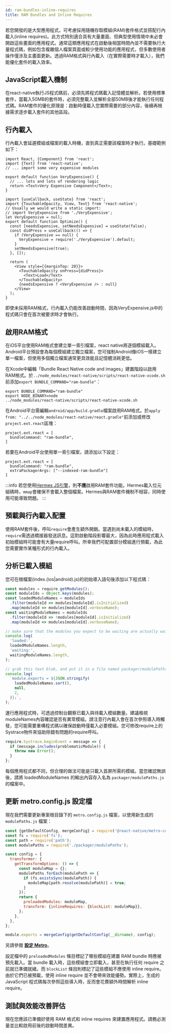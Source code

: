 ```yaml
---
id: ram-bundles-inline-requires
title: RAM Bundles and Inline Requires
---
```


若您開發的是大型應用程式，可考慮採用隨機存取模組(RAM)套件格式並搭配行內載入(inline requires)。此方式特別適合具有大量畫面、但典型使用情境中未必會開啟這些畫面的應用程式。通常這類應用程式在啟動後相當時間內並不需要執行大量程式碼，例如包含複雜個人檔案頁面或較少使用功能的應用程式，但多數使用者操作僅涉及主畫面更新。透過RAM格式與行內載入（在實際需要時才載入），我們能優化套件的載入效率。

## JavaScript載入機制

在react-native執行JS程式碼前，必須先將程式碼載入記憶體並解析。若使用標準套件，當載入50MB的套件時，必須完整載入並解析全部50MB後才能執行任何程式碼。RAM套件的優化原理是：啟動時僅載入您實際需要的部分內容，後續再根據需求逐步載入套件的其他區段。

## 行內載入

行內載入會延遲模組或檔案的載入時機，直到真正需要該檔案時才執行。基礎範例如下：

```tsx title="VeryExpensive.tsx"
import React, {Component} from 'react';
import {Text} from 'react-native';
// ... import some very expensive modules

export default function VeryExpensive() {
  // ... lots and lots of rendering logic
  return <Text>Very Expensive Component</Text>;
}
```

```tsx title="Optimized.tsx"
import {useCallback, useState} from 'react';
import {TouchableOpacity, View, Text} from 'react-native';
// Usually we would write a static import:
// import VeryExpensive from './VeryExpensive';
let VeryExpensive = null;
export default function Optimize() {
  const [needsExpensive, setNeedsExpensive] = useState(false);
  const didPress = useCallback(() => {
    if (VeryExpensive == null) {
      VeryExpensive = require('./VeryExpensive').default;
    }
    setNeedsExpensive(true);
  }, []);

  return (
    <View style={{marginTop: 20}}>
      <TouchableOpacity onPress={didPress}>
        <Text>Load</Text>
      </TouchableOpacity>
      {needsExpensive ? <VeryExpensive /> : null}
    </View>
  );
}
```

即使未採用RAM格式，行內載入仍能改善啟動時間，因為VeryExpensive.js中的程式碼只會在首次被要求時才會執行。

## 啟用RAM格式

在iOS平台使用RAM格式會建立單一索引檔案，react native將逐個模組載入。Android平台預設會為每個模組建立獨立檔案，您可強制Android像iOS一樣建立單一檔案，但使用多個獨立檔案通常更具效能且記憶體消耗更低。

在Xcode中編輯「Bundle React Native code and images」建置階段以啟用RAM格式。於`../node_modules/react-native/scripts/react-native-xcode.sh`前添加`export BUNDLE_COMMAND="ram-bundle"`：

```
export BUNDLE_COMMAND="ram-bundle"
export NODE_BINARY=node
../node_modules/react-native/scripts/react-native-xcode.sh
```

在Android平台需編輯`android/app/build.gradle`檔案啟用RAM格式。於`apply from: "../../node_modules/react-native/react.gradle"`前添加或修改`project.ext.react`區塊：

```
project.ext.react = [
  bundleCommand: "ram-bundle",
]
```

若要在Android平台使用單一索引檔案，請添加以下設定：

```
project.ext.react = [
  bundleCommand: "ram-bundle",
  extraPackagerArgs: ["--indexed-ram-bundle"]
]
```

:::info
若您使用[Hermes JS引擎](https://github.com/facebook/hermes)，則**不應**啟用RAM套件功能。Hermes載入位元組碼時，`mmap`會確保不會載入整個檔案。Hermes與RAM套件機制不相容，同時使用可能導致問題。
:::

## 預載與行內載入配置

使用RAM套件後，呼叫`require`會產生額外開銷。當遇到尚未載入的模組時，`require`需透過橋接器發送訊息。這對啟動階段影響最大，因為此時應用程式載入初始模組時可能會有大量require呼叫。所幸我們可配置部分模組進行預載，為此您需要實作某種形式的行內載入。

## 分析已載入模組

您可在根檔案(index.(ios|android).js)的初始導入語句後添加以下程式碼：

```js
const modules = require.getModules();
const moduleIds = Object.keys(modules);
const loadedModuleNames = moduleIds
  .filter(moduleId => modules[moduleId].isInitialized)
  .map(moduleId => modules[moduleId].verboseName);
const waitingModuleNames = moduleIds
  .filter(moduleId => !modules[moduleId].isInitialized)
  .map(moduleId => modules[moduleId].verboseName);

// make sure that the modules you expect to be waiting are actually waiting
console.log(
  'loaded:',
  loadedModuleNames.length,
  'waiting:',
  waitingModuleNames.length,
);

// grab this text blob, and put it in a file named packager/modulePaths.js
console.log(
  `module.exports = ${JSON.stringify(
    loadedModuleNames.sort(),
    null,
    2,
  )};`,
);
```

運行應用程式時，可透過控制台觀察已載入與待載入模組數量。建議檢視moduleNames內容確認是否有異常模組。請注意行內載入會在首次參照導入時觸發，您可能需要重構程式碼以確保啟動時僅載入必要模組。您可修改require上的Systrace物件來協助除錯有問題的require呼叫。

```js
require.Systrace.beginEvent = message => {
  if (message.includes(problematicModule)) {
    throw new Error();
  }
};
```

每個應用程式都不同，但合理的做法可能是只載入首屏所需的模組。當您確認無誤後，請將 loadedModuleNames 的輸出內容存入名為 `packager/modulePaths.js` 的檔案中。

## 更新 metro.config.js 設定檔

現在我們需要更新專案根目錄下的 `metro.config.js` 檔案，以使用新生成的 `modulePaths.js` 檔案：

<!-- prettier-ignore -->

```js
const {getDefaultConfig, mergeConfig} = require('@react-native/metro-config');
const fs = require('fs');
const path = require('path');
const modulePaths = require('./packager/modulePaths');

const config = {
  transformer: {
    getTransformOptions: () => {
      const moduleMap = {};
      modulePaths.forEach(modulePath => {
        if (fs.existsSync(modulePath)) {
          moduleMap[path.resolve(modulePath)] = true;
        }
      });
      return {
        preloadedModules: moduleMap,
        transform: {inlineRequires: {blockList: moduleMap}},
      };
    },
  },
};

module.exports = mergeConfig(getDefaultConfig(__dirname), config);
```

另請參閱 [**設定 Metro**](/docs/metro#configuring-metro)。

設定檔中的 `preloadedModules` 條目標記了哪些模組在建置 RAM bundle 時應被預先載入。當 bundle 載入時，這些模組會立即載入，甚至在執行任何 require 之前就已準備就緒。而 `blockList` 條目則標記了這些模組不應使用 inline require。由於它們已被預載，使用 inline require 並不會帶來效能優勢。實際上，生成的 JavaScript 程式碼每次參照這些導入時，反而會花費額外時間解析 inline require。

## 測試與效能改善評估

現在您應該已準備好使用 RAM 格式和 inline requires 來建置應用程式。請務必測量並比較啟用前後的啟動時間差異。